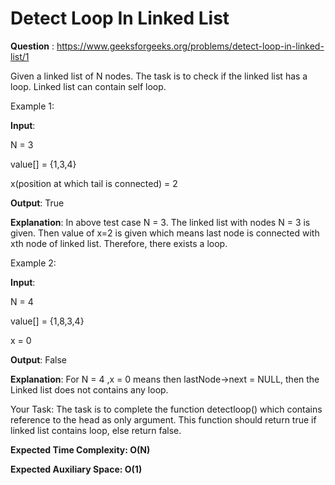 # Detect Loop In Linked List

**Question** : https://www.geeksforgeeks.org/problems/detect-loop-in-linked-list/1

Given a linked list of N nodes. The task is to check if the linked list has a loop. Linked list can contain self loop.

Example 1:

**Input**:

N = 3

value[] = {1,3,4}

x(position at which tail is connected) = 2

**Output**: True

**Explanation**: In above test case N = 3.
The linked list with nodes N = 3 is
given. Then value of x=2 is given which
means last node is connected with xth
node of linked list. Therefore, there
exists a loop.

Example 2:

**Input**:

N = 4

value[] = {1,8,3,4}

x = 0

**Output**: False

**Explanation**: For N = 4 ,x = 0 means
then lastNode->next = NULL, then
the Linked list does not contains
any loop.

Your Task:
The task is to complete the function detectloop() which contains reference to the head as only argument.  This function should return true if linked list contains loop, else return false.


**Expected Time Complexity: O(N)**

**Expected Auxiliary Space: O(1)**
